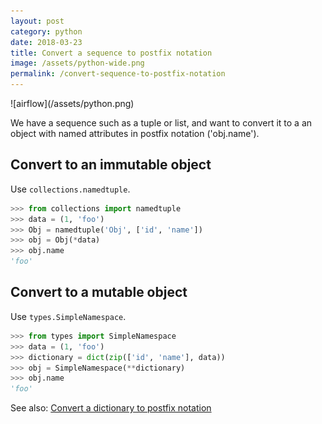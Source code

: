 ```yaml
---
layout: post
category: python
date: 2018-03-23
title: Convert a sequence to postfix notation
image: /assets/python-wide.png
permalink: /convert-sequence-to-postfix-notation
---
```

<div class="wide-logos" markdown="1">
![airflow](/assets/python.png)
</div>

We have a sequence such as a tuple or list, and want to convert it to a an
object with named attributes in postfix notation ('obj.name').

## Convert to an immutable object

Use `collections.namedtuple`.

```python
>>> from collections import namedtuple
>>> data = (1, 'foo')
>>> Obj = namedtuple('Obj', ['id', 'name'])
>>> obj = Obj(*data)
>>> obj.name
'foo'
```

## Convert to a mutable object

Use `types.SimpleNamespace`.

```python
>>> from types import SimpleNamespace
>>> data = (1, 'foo')
>>> dictionary = dict(zip(['id', 'name'], data))
>>> obj = SimpleNamespace(**dictionary)
>>> obj.name
'foo'
```

See also: [Convert a dictionary to postfix notation](/convert-dict-to-postfix-notation)
